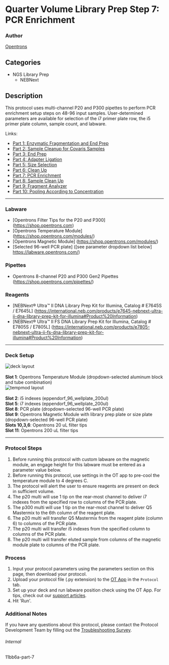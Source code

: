 # Quarter Volume Library Prep Step 7: PCR Enrichment

### Author
[Opentrons](https://opentrons.com/)




## Categories
* NGS Library Prep
	* NEBNext

## Description
This protocol uses multi-channel P20 and P300 pipettes to perform PCR enrichment setup steps on 48-96 input samples. User-determined parameters are available for selection of the i7 primer plate row, the i5 primer plate column, sample count, and labware.

Links:
* [Part 1: Enzymatic Fragmentation and End Prep](http://protocols.opentrons.com/protocol/11bb6a)
* [Part 2: Sample Cleanup for Covaris Samples](http://protocols.opentrons.com/protocol/11bb6a-part-2)
* [Part 3: End Prep](http://protocols.opentrons.com/protocol/11bb6a-part-3)
* [Part 4: Adapter Ligation](http://protocols.opentrons.com/protocol/11bb6a-part-4)
* [Part 5: Size Selection](http://protocols.opentrons.com/protocol/11bb6a-part-5)
* [Part 6: Clean Up](http://protocols.opentrons.com/protocol/11bb6a-part-6)
* [Part 7: PCR Enrichment](http://protocols.opentrons.com/protocol/11bb6a-part-7)
* [Part 8: Sample Clean Up](http://protocols.opentrons.com/protocol/11bb6a-part-8)
* [Part 9: Fragment Analyzer](http://protocols.opentrons.com/protocol/11bb6a-part-9)
* [Part 10: Pooling According to Concentration](http://protocols.opentrons.com/protocol/11bb6a-part-10)

---


### Labware
* [Opentrons Filter Tips for the P20 and P300] (https://shop.opentrons.com)
* [Opentrons Temperature Module] (https://shop.opentrons.com/modules/)
* [Opentrons Magnetic Module] (https://shop.opentrons.com/modules/)
* [Selected 96-well PCR plate] ([see parameter dropdown list below] https://labware.opentrons.com/)


### Pipettes
* Opentrons 8-channel P20 and P300 Gen2 Pipettes (https://shop.opentrons.com/pipettes/)

### Reagents
* [NEBNext® Ultra™ II DNA Library Prep Kit for Illumina, Catalog # E7645S / E7645L] (https://international.neb.com/products/e7645-nebnext-ultra-ii-dna-library-prep-kit-for-illumina#Product%20Information)
* [NEBNext® Ultra™ II FS DNA Library Prep Kit for Illumina, Catalog # E7805S / E7805L] (https://international.neb.com/products/e7805-nebnext-ultra-ii-fs-dna-library-prep-kit-for-illumina#Product%20Information)

---

### Deck Setup
![deck layout](https://opentrons-protocol-library-website.s3.amazonaws.com/custom-README-images/11bb6a/screenshot7-deck.png)
</br>
</br>
**Slot 1**: Opentrons Temperature Module (dropdown-selected aluminum block and tube combination) </br>
![tempmod layout](https://opentrons-protocol-library-website.s3.amazonaws.com/custom-README-images/11bb6a/screenshot7-tempmod.png)
</br>
</br>
**Slot 2**: i5 indexes (eppendorf_96_wellplate_200ul) </br>
**Slot 5**: i7 indexes (eppendorf_96_wellplate_200ul) </br>
**Slot 8**: PCR plate (dropdown-selected 96-well PCR plate) </br>
**Slot 9**: Opentrons Magnetic Module with library prep plate or size plate (dropdown-selected 96-well PCR plate) </br>
**Slots 10,3,6**: Opentrons 20 uL filter tips </br>
**Slot 11**: Opentrons 200 uL filter tips </br>


---

### Protocol Steps
1. Before running this protocol with custom labware on the magnetic module, an engage height for this labware must be entered as a parameter value below.
2. Before running this protocol, use settings in the OT app to pre-cool the temperature module to 4 degrees C.
3. The protocol will alert the user to ensure reagents are present on deck in sufficient volume.
4. The p20 multi will use 1 tip on the rear-most channel to deliver i7 indexes from the specified row to columns of the PCR plate.
5. The p300 multi will use 1 tip on the rear-most channel to deliver Q5 Mastermix to the 6th column of the reagent plate.
6. The p20 multi will transfer Q5 Mastermix from the reagent plate (column 6) to columns of the PCR plate.
7. The p20 multi will transfer i5 indexes from the specified column to columns of the PCR plate.
8. The p20 multi will transfer eluted sample from columns of the magnetic module plate to columns of the PCR plate.

### Process
1. Input your protocol parameters using the parameters section on this page, then download your protocol.
2. Upload your protocol file (.py extension) to the [OT App](https://opentrons.com/ot-app) in the `Protocol` tab.
3. Set up your deck and run labware position check using the OT App. For tips, check out our [support articles](https://support.opentrons.com/en/collections/1559720-guide-for-getting-started-with-the-ot-2).
4. Hit 'Run'.

### Additional Notes
If you have any questions about this protocol, please contact the Protocol Development Team by filling out the [Troubleshooting Survey](https://protocol-troubleshooting.paperform.co/).

###### Internal
11bb6a-part-7
